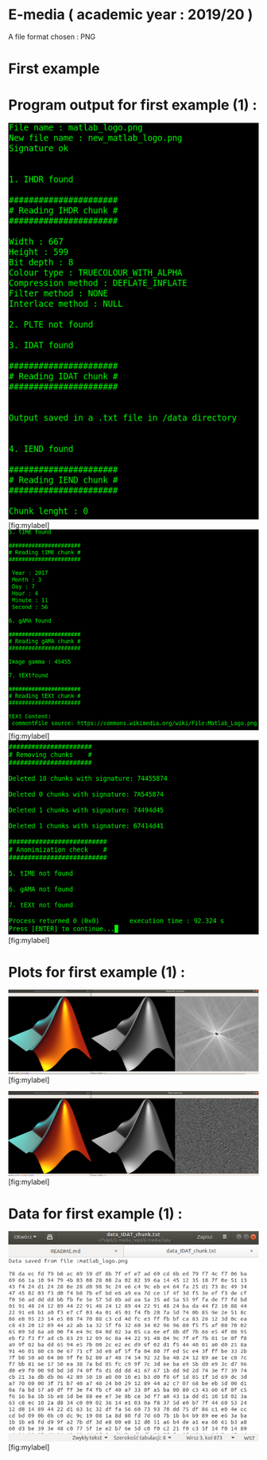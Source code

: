 # E-media ( academic year : 2019/20 )

A file format chosen : PNG

# First example 
# Program output for first example (1) :

![Zdjęcie projektu ](github_images/1_1.png "fig:") 
[fig:mylabel]
![Zdjęcie projektu ](github_images/1_2.png "fig:") 
[fig:mylabel]
![Zdjęcie projektu ](github_images/1_3.png "fig:") 
[fig:mylabel]

# Plots for first example (1) :

![Zdjęcie projektu ](github_images/example1_1.png "fig:") 
[fig:mylabel]

![Zdjęcie projektu ](github_images/example1_2.png "fig:") 
[fig:mylabel]

# Data for first example (1) :

![Zdjęcie projektu ](github_images/example1_3.png "fig:") 
[fig:mylabel]


